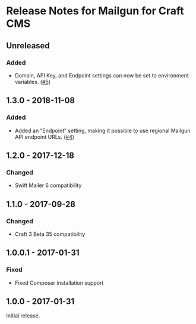 # Release Notes for Mailgun for Craft CMS

## Unreleased

### Added
- Domain, API Key, and Endpoint settings can now be set to environment variables. ([#5](https://github.com/craftcms/mailgun/issues/5)) 

## 1.3.0 - 2018-11-08

### Added
- Added an “Endpoint” setting, making it possible to use regional Mailgun API endpoint URLs. ([#4](https://github.com/craftcms/mailgun/pull/4))

## 1.2.0 - 2017-12-18

### Changed
- Swift Mailer 6 compatibility

## 1.1.0 - 2017-09-28

### Changed
- Craft 3 Beta 35 compatibility

## 1.0.0.1 - 2017-01-31

### Fixed
- Fixed Composer installation support  

## 1.0.0 - 2017-01-31

Initial release.
